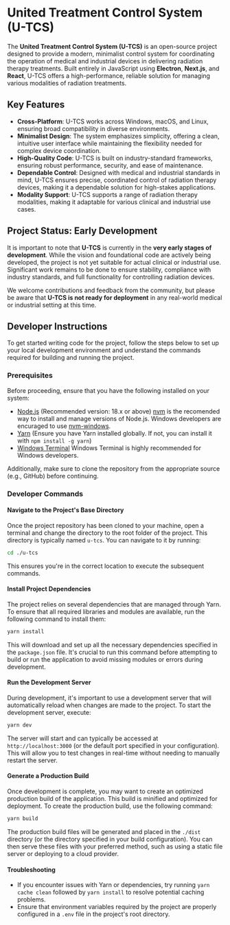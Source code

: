 # United Treatment Control System (U-TCS)

The **United Treatment Control System (U-TCS)** is an open-source project designed to provide a modern, minimalist control system for coordinating the operation of medical and industrial devices in delivering radiation therapy treatments. Built entirely in JavaScript using **Electron**, **Next.js**, and **React**, U-TCS offers a high-performance, reliable solution for managing various modalities of radiation treatments.

## Key Features

- **Cross-Platform**: U-TCS works across Windows, macOS, and Linux, ensuring broad compatibility in diverse environments.
- **Minimalist Design**: The system emphasizes simplicity, offering a clean, intuitive user interface while maintaining the flexibility needed for complex device coordination.
- **High-Quality Code**: U-TCS is built on industry-standard frameworks, ensuring robust performance, security, and ease of maintenance.
- **Dependable Control**: Designed with medical and industrial standards in mind, U-TCS ensures precise, coordinated control of radiation therapy devices, making it a dependable solution for high-stakes applications.
- **Modality Support**: U-TCS supports a range of radiation therapy modalities, making it adaptable for various clinical and industrial use cases.

## Project Status: Early Development

It is important to note that **U-TCS** is currently in the **very early stages of development**. While the vision and foundational code are actively being developed, the project is not yet suitable for actual clinical or industrial use. Significant work remains to be done to ensure stability, compliance with industry standards, and full functionality for controlling radiation devices.

We welcome contributions and feedback from the community, but please be aware that **U-TCS is not ready for deployment** in any real-world medical or industrial setting at this time.

## Developer Instructions

To get started writing code for the project, follow the steps below to set up your local development environment and understand the commands required for building and running the project.

### Prerequisites

Before proceeding, ensure that you have the following installed on your system:

- [Node.js](https://nodejs.org/en/) (Recommended version: 18.x or above) [nvm](https://github.com/nvm-sh/nvm) is the recomended way to install and manage versions of Node.js. Windows developers are encuraged to use [nvm-windows](https://github.com/coreybutler/nvm-windows). 
- [Yarn](https://yarnpkg.com/) (Ensure you have Yarn installed globally. If not, you can install it with `npm install -g yarn`)
- [Windows Terminal](https://apps.microsoft.com/detail/9n0dx20hk701) Windows Terminal is highly recommended for Windows developers.

Additionally, make sure to clone the repository from the appropriate source (e.g., GitHub) before continuing.

### Developer Commands

#### Navigate to the Project's Base Directory

Once the project repository has been cloned to your machine, open a terminal and change the directory to the root folder of the project. This directory is typically named `u-tcs`. You can navigate to it by running:

```sh
cd ./u-tcs
```

This ensures you're in the correct location to execute the subsequent commands.

#### Install Project Dependencies

The project relies on several dependencies that are managed through Yarn. To ensure that all required libraries and modules are available, run the following command to install them:

```sh
yarn install
```

This will download and set up all the necessary dependencies specified in the `package.json` file. It's crucial to run this command before attempting to build or run the application to avoid missing modules or errors during development.

#### Run the Development Server

During development, it's important to use a development server that will automatically reload when changes are made to the project. To start the development server, execute:

```sh
yarn dev
```

The server will start and can typically be accessed at `http://localhost:3000` (or the default port specified in your configuration). This will allow you to test changes in real-time without needing to manually restart the server.

#### Generate a Production Build

Once development is complete, you may want to create an optimized production build of the application. This build is minified and optimized for deployment. To create the production build, use the following command:

```sh
yarn build
```

The production build files will be generated and placed in the `./dist` directory (or the directory specified in your build configuration). You can then serve these files with your preferred method, such as using a static file server or deploying to a cloud provider.

#### Troubleshooting

- If you encounter issues with Yarn or dependencies, try running `yarn cache clean` followed by `yarn install` to resolve potential caching problems.
- Ensure that environment variables required by the project are properly configured in a `.env` file in the project's root directory.
